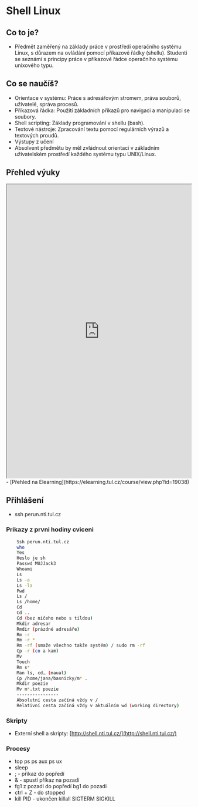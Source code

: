 # Shell Linux

## Co to je?

- Předmět zaměřený na základy práce v prostředí operačního systému Linux, s důrazem na ovládání pomocí příkazové řádky (shellu). Studenti se seznámí s principy práce v příkazové řádce operačního systému unixového typu.

## Co se naučíš?

- Orientace v systému: Práce s adresářovým stromem, práva souborů, uživatelé, správa procesů.
- Příkazová řádka: Použití základních příkazů pro navigaci a manipulaci se soubory.
- Shell scripting: Základy programování v shellu (bash).
- Textové nástroje: Zpracování textu pomocí regulárních výrazů a textových proudů.
- Výstupy z učení
- Absolvent předmětu by měl zvládnout orientaci v základním uživatelském prostředí každého systému typu UNIX/Linux.

## Přehled výuky

<iframe src="https://elearning.tul.cz/course/view.php?id=19038" width="100%" height="800px"></iframe>
- [Přehled na Elearning](https://elearning.tul.cz/course/view.php?id=19038)

## Přihlášení

- ssh perun.nti.tul.cz

### Prikazy z prvni hodiny cviceni

```bash
    Ssh perun.nti.tul.cz
    who
    Yes
    Heslo je sh
    Passwd MUJJack3
    Whoami
    Ls
    Ls -a
    Ls -la
    Pwd
    Ls /
    Ls /home/
    Cd
    Cd ..
    Cd (bez ničeho nebo s tildou)
    Mkdir adresar
    Rmdir (prázdné adresáře)
    Rm -r
    Rm -r *
    Rm -rf (smaže všechno takže systém) / sudo rm -rf
    Cp -r (co a kam)
    Mv
    Touch
    Rm s*
    Man ls, cd… (maual)
    Cp /home/jana/basnicky/m* .
    Mkdir poezie
    Mv m*.txt poezie
    ----------------
    Absolutní cesta začíná vždy v /
    Relativní cesta začíná vždy v aktuálním wd (working directory)
```

### Skripty

- Externí shell a skripty: [http://shell.nti.tul.cz/](http://shell.nti.tul.cz/)

### Procesy

- top ps ps aux ps ux
- sleep
- ; - příkaz do popředí
- & - spustí příkaz na pozadí
- fg1 z pozadi do popředí bg1 do pozadi
- ctrl + Z - do stopped
- kill PID - ukončen killall SIGTERM SIGKILL
